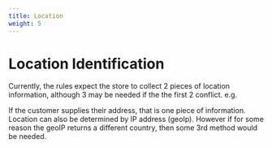 ```yaml
---
title: Location
weight: 5
---
```


Location Identification
============

Currently, the rules expect the store to collect 2 pieces of location information, although 3 may be needed if the the first 2 conflict.
e.g.

If the customer supplies their address, that is one piece of information. Location can also be determined by IP address (geoIp).
However if for some reason the geoIP returns a different country, then some 3rd method would be needed.

